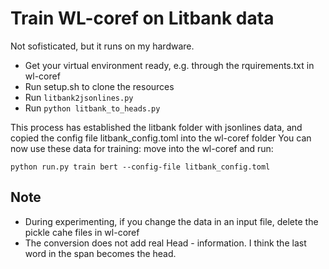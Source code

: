 # Train WL-coref on Litbank data
Not sofisticated, but it runs on my hardware.
- Get your virtual environment ready, e.g. through the rquirements.txt in wl-coref
- Run setup.sh to clone the resources
- Run `litbank2jsonlines.py`
- Run `python litbank_to_heads.py`

This process has established the litbank folder with jsonlines data, and copied the config file litbank_config.toml into the wl-coref folder
You can now use these data for training:
move into the wl-coref and run: 

`python run.py train bert --config-file litbank_config.toml`




## Note
- During experimenting, if you change the data in an input file, delete the pickle cahe files in wl-coref
- The conversion does not add real Head - information. I think the last word in the span becomes the head. 